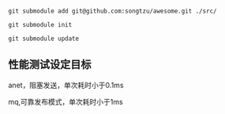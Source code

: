 

```

git submodule add git@github.com:songtzu/awesome.git ./src/

git submodule init

git submodule update

```

## 性能测试设定目标
anet，阻塞发送，单次耗时小于0.1ms

mq,可靠发布模式，单次耗时小于1ms